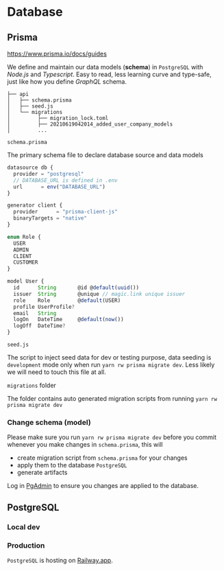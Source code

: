 # Database

## Prisma

https://www.prisma.io/docs/guides

We define and maintain our data models (**schema**) in `PostgreSQL` with _Node.js_ and _Typescript_. Easy to read, less learning curve and type-safe, just like how you define _GraphQL_ schema.

```
├── api
│   ├── schema.prisma
│   ├── seed.js
│   └── migrations
│         ├── migration_lock.toml
│         ├── 20210619042014_added_user_company_models
│         ...
```

`schema.prisma`

The primary schema file to declare database source and data models

```js
datasource db {
  provider = "postgresql"
  // DATABASE_URL is defined in .env
  url      = env("DATABASE_URL")
}

generator client {
  provider      = "prisma-client-js"
  binaryTargets = "native"
}

enum Role {
  USER
  ADMIN
  CLIENT
  CUSTOMER
}

model User {
  id      String       @id @default(uuid())
  issuer  String       @unique // magic.link unique issuer
  role    Role         @default(USER)
  profile UserProfile?
  email   String
  logOn   DateTime     @default(now())
  logOff  DateTime?
}
```

`seed.js`

The script to inject seed data for dev or testing purpose, data seeding is `development` mode only when run `yarn rw prisma migrate dev`. Less likely we will need to touch this file at all.

`migrations` folder

The folder contains auto generated migration scripts from running `yarn rw prisma migrate dev`

### Change schema (model)

Please make sure you run `yarn rw prisma migrate dev` before you commit whenever you make changes in `schema.prisma`, this will

- create migration script from `schema.prisma` for your changes
- apply them to the database `PostgreSQL`
- generate artifacts

Log in [PgAdmin](http://localhost:8080/) to ensure you changes are applied to the database.

## PostgreSQL

### Local dev

### Production

`PostgreSQL` is hosting on [Railway.app](https://railway.app/project/59357b4a-b211-4c84-965d-67b11064d632/plugin/bc6a2c82-f975-4cab-b33b-0ca11a0bdb2d).
